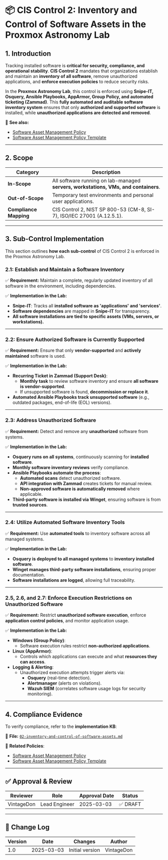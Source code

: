<!-- ---
title: "CIS Control 2: Inventory and Control of Software Assets in the Proxmox Astronomy Lab"
description: "Overview of CIS Control 2, which focuses on maintaining an inventory of software assets, ensuring only authorized and supported software is used, and mitigating security risks associated with unauthorized applications."
author: "VintageDon"
tags: ["CISv8.1", "Software Inventory", "Security", "Compliance", "Proxmox", "Asset Management"]
category: "Compliance"
kb_type: "Reference"
version: "1.0"
status: "Draft"
last_updated: "2025-03-03"
---
 -->

# **📦 CIS Control 2: Inventory and Control of Software Assets in the Proxmox Astronomy Lab**

## **1. Introduction**

Tracking installed software is **critical for security, compliance, and operational stability**. **CIS Control 2** mandates that organizations establish and maintain an **inventory of all software**, remove unauthorized applications, and **enforce execution policies** to reduce security risks.

In the **Proxmox Astronomy Lab**, this control is enforced using **Snipe-IT, Osquery, Ansible Playbooks, AppArmor, Group Policy, and automated ticketing (Zammad)**. This **fully automated and auditable software inventory system** ensures that only **authorized and supported software** is installed, while **unauthorized applications are detected and removed**.

📌 **See also:**  

- [Software Asset Management Policy](../cisv81-controls/cisv81-02-software-asset-management-policy.md)  
- [Software Asset Management Policy Template](../cisv81-policy-templates/cisv81-02-inventory-and-control-of-software-assets-template.md)  

---

## **2. Scope**

| **Category**  | **Description** |
|--------------|----------------|
| **In-Scope** | All software running on lab-managed **servers, workstations, VMs, and containers**. |
| **Out-of-Scope** | Temporary test environments and personal user applications. |
| **Compliance Mapping** | CIS Control 2, NIST SP 800-53 (CM-8, SI-7), ISO/IEC 27001 (A.12.5.1). |

---

## **3. Sub-Control Implementation**

This section outlines **how each sub-control** of CIS Control 2 is enforced in the Proxmox Astronomy Lab.

### **2.1: Establish and Maintain a Software Inventory**

✅ **Requirement:** Maintain a complete, regularly updated inventory of all software in the environment, including dependencies.

✅ **Implementation in the Lab:**

- **Snipe-IT**: Tracks all **installed software as 'applications' and 'services'**.
- **Software dependencies** are mapped in **Snipe-IT** for transparency.
- **All software installations are tied to specific assets (VMs, servers, or workstations).**

---

### **2.2: Ensure Authorized Software is Currently Supported**

✅ **Requirement:** Ensure that only **vendor-supported** and **actively maintained** software is used.

✅ **Implementation in the Lab:**

- **Recurring Ticket in Zammad (Support Desk)**:
  - **Monthly task** to review software inventory and ensure **all software is vendor-supported**.
  - If unsupported software is found, **decommission or replace it**.
- **Automated Ansible Playbooks track unsupported software** (e.g., outdated packages, end-of-life (EOL) versions).

---

### **2.3: Address Unauthorized Software**

✅ **Requirement:** Detect and remove any **unauthorized** software from systems.

✅ **Implementation in the Lab:**

- **Osquery runs on all systems**, continuously scanning for **installed software**.
- **Monthly software inventory reviews** verify compliance.
- **Ansible Playbooks automate the process**:
  - **Automated scans** detect unauthorized software.
  - **API integration with Zammad** creates tickets for manual review.
  - **Non-approved software is automatically removed** where applicable.
- **Third-party software is installed via Winget**, ensuring software is from **trusted sources**.

---

### **2.4: Utilize Automated Software Inventory Tools**

✅ **Requirement:** Use **automated tools** to inventory software across all managed systems.

✅ **Implementation in the Lab:**

- **Osquery is deployed to all managed systems** to **inventory installed software**.
- **Winget manages third-party software installations**, ensuring proper documentation.
- **Software installations are logged**, allowing full traceability.

---

### **2.5, 2.6, and 2.7: Enforce Execution Restrictions on Unauthorized Software**

✅ **Requirement:** Restrict **unauthorized software execution**, enforce **application control policies**, and monitor application usage.

✅ **Implementation in the Lab:**

- **Windows (Group Policy)**:  
  - Software execution rules restrict **non-authorized applications**.
- **Linux (AppArmor)**:  
  - Controls which applications can execute and what **resources they can access**.
- **Logging & Alerting**:  
  - Unauthorized execution attempts trigger alerts via:
    - **Osquery** (real-time detection).
    - **Alertmanager** (alerts on violations).
    - **Wazuh SIEM** (correlates software usage logs for security monitoring).

---

## **4. Compliance Evidence**

To verify compliance, refer to the **implementation KB**:

📜 **File:** [`02-inventory-and-control-of-software-assets.md`](../docs/compliance-security/cisv8/2/)  

📌 **Related Policies**:  

- [Software Asset Management Policy](../cisv81-controls/cisv81-02-software-asset-management-policy.md)  
- [Software Asset Management Policy Template](../cisv81-policy-templates/cisv81-02-inventory-and-control-of-software-assets-template.md)  

---

## **✅ Approval & Review**

| **Reviewer** | **Role** | **Approval Date** | **Status** |
|-------------|---------|------------------|------------|
| VintageDon | Lead Engineer | 2025-03-03 | ✅ DRAFT |

---

## **📜 Change Log**

| **Version** | **Date** | **Changes** | **Author** |
|------------|---------|-------------|------------|
| 1.0 | 2025-03-03 | Initial version | VintageDon |

